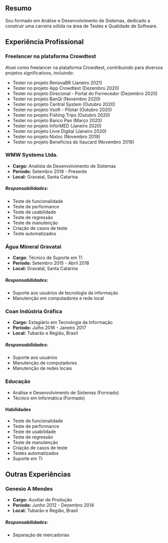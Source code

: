 

## Resumo
Sou formado em Análise e Desenvolvimento de Sistemas, dedicado a construir uma carreira sólida na área de Testes e Qualidade de Software.

## Experiência Profissional
### Freelancer na plataforma Crowdtest
Atuei como freelancer na plataforma Crowdtest, contribuindo para diversos projetos significativos, incluindo:

- Tester no projeto RenovaBR (Janeiro 2021)
- Tester no projeto App Crowdtest (Dezembro 2020)
- Tester no projeto Direcional - Portal do Fornecedor (Dezembro 2020)
- Tester no projeto BanQi (Novembro 2020)
- Tester no projeto Central System (Outubro 2020)
- Tester no projeto Vsoft - Pilotar (Outubro 2020)
- Tester no projeto Fishing Trips (Outubro 2020)
- Tester no projeto Banco Pan (Março 2020)
- Tester no projeto InforMED (Janeiro 2020)
- Tester no projeto Livre Digital (Janeiro 2020)
- Tester no projeto Nixloc (Novembro 2019)
- Tester no projeto Benefícios do Itaucard (Novembro 2019)

### WMW Systems Ltda.
- **Cargo:** Analista de Desenvolvimento de Sistemas
- **Período:** Setembro 2018 - Presente
- **Local:** Gravatal, Santa Catarina
##### Responsabilidades:
  - Teste de funcionalidade
  - Teste de performance
  - Teste de usabilidade
  - Teste de regressão
  - Teste de manutenção
  - Criação de casos de teste
  - Teste automatizados

### Água Mineral Gravatal
- **Cargo:** Técnico de Suporte em TI
- **Período:** Setembro 2015 - Abril 2018
- **Local:** Gravatal, Santa Catarina
##### Responsabilidades:
  - Suporte aos usuários de tecnologia da informação
  - Manutenção em computadores e rede local

### Coan Indústria Gráfica
- **Cargo:** Estagiário em Tecnologia da Informação
- **Período:** Julho 2016 - Janeiro 2017
- **Local:** Tubarão e Região, Brasil
##### Responsabilidades:
 - Suporte aos usuários
 - Manutenção de computadores
 - Manutenção de redes locais

### Educação
- Análise e Desenvolvimento de Sistemas (Formado)
- Técnico em Informática (Formado)

#### Habilidades
- Teste de funcionalidade
- Teste de performance
- Teste de usabilidade
- Teste de regressão
- Teste de manutenção
- Criação de casos de teste
- Testes automatizados
- Suporte em TI

## Outras Experiências
### Genesio A Mendes
- **Cargo:** Auxiliar de Produção
- **Período:** Junho 2012 - Dezembro 2014
- **Local:** Tubarão e Região, Brasil
##### Responsabilidades:
 - Separação de mercadorias
